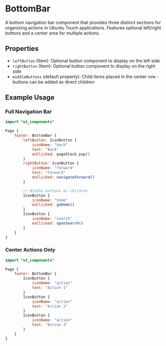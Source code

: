 # BottomBar

A bottom navigation bar component that provides three distinct sections for organizing actions in Ubuntu Touch applications. Features optional left/right buttons and a center area for multiple actions.

## Properties

- `leftButton` (Item): Optional button component to display on the left side
- `rightButton` (Item): Optional button component to display on the right side
- `middleButtons` (default property): Child items placed in the center row - buttons can be added as direct children

## Example Usage

### Full Navigation Bar
```qml
import "ut_components"

Page {
    footer: BottomBar {
        leftButton: IconButton {
            iconName: "back"
            text: "Back"
            onClicked: pageStack.pop()
        }
        rightButton: IconButton {
            iconName: "forward"
            text: "Forward"
            onClicked: navigateForward()
        }

        // Middle buttons as children
        IconButton {
            iconName: "home"
            onClicked: goHome()
        }
        IconButton {
            iconName: "search"
            onClicked: openSearch()
        }
    }
}
```

### Center Actions Only
```qml
import "ut_components"

Page {
    footer: BottomBar {
        IconButton {
            iconName: "action"
            text: "Action 1"
        }
        IconButton {
            iconName: "action"
            text: "Action 2"
        }
        IconButton {
            iconName: "action"
            text: "Action 3"
        }
    }
}
```
